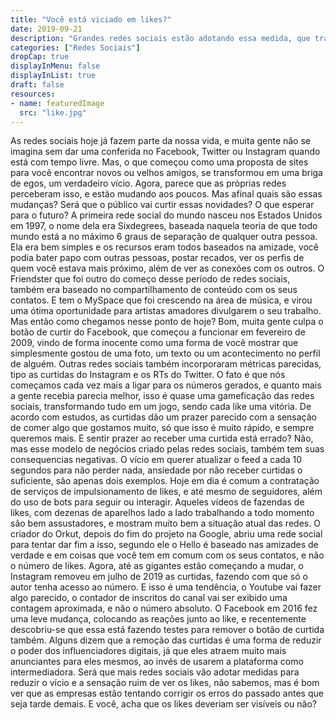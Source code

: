 ```yaml
---
title: "Você está viciado em likes?"
date: 2019-09-21
description: "Grandes redes sociais estão adotando essa medida, que trás muita discussão aos usuários."
categories: ["Redes Sociais"]
dropCap: true
displayInMenu: false
displayInList: true
draft: false
resources:
- name: featuredImage
  src: "like.jpg"
---
```


As redes sociais hoje já fazem parte da nossa vida, e muita gente não se imagina sem dar uma conferida no Facebook, Twitter ou Instagram quando está com tempo livre. Mas, o que começou como uma proposta de sites para você encontrar novos ou velhos amigos, se transformou em uma briga de egos, um verdadeiro vício. Agora, parece que as próprias redes perceberam isso, e estão mudando aos poucos. Mas afinal quais são essas mudanças? Será que o público vai curtir essas novidades? O que esperar para o futuro?
A primeira rede social do mundo nasceu nos Estados Unidos em 1997, o nome dela era Sixdegrees, baseada naquela teoria de que todo mundo está a no máximo 6 graus de separação de qualquer outra pessoa. Ela era bem simples e os recursos eram todos baseados na amizade, você podia bater papo com outras pessoas, postar recados, ver os perfis de quem você estava mais próximo, além de ver as conexões com os outros. O Friendster que foi outro do começo desse período de redes sociais, também era baseado no compartilhamento de conteúdo com os seus contatos. E tem o MySpace que foi crescendo na área de música, e virou uma ótima oportunidade para artistas amadores divulgarem o seu trabalho. Mas então como chegamos nesse ponto de hoje? Bom, muita gente culpa o botão de curtir do Facebook, que começou a funcionar em fevereiro de 2009, vindo de forma inocente como uma forma de você mostrar que simplesmente gostou de uma foto, um texto ou um acontecimento no perfil de alguém. Outras redes sociais também incorporaram métricas parecidas, tipo as curtidas do Instagram e os RTs do Twitter. O fato é que nós começamos cada vez mais a ligar para os números gerados, e quanto mais a gente recebia parecia melhor, isso é quase uma gameficação das redes sociais, transformando tudo em um jogo, sendo cada like uma vitória. De acordo com estudos, as curtidas dão um prazer parecido com a sensação de comer algo que gostamos muito, só que isso é muito rápido, e sempre queremos mais. E sentir prazer ao receber uma curtida está errado? Não, mas esse modelo de negócios criado pelas redes sociais, também tem suas consequencias negativas. O vício em querer atualizar o feed a cada 10 segundos para não perder nada, ansiedade por não receber curtidas o suficiente, são apenas dois exemplos. Hoje em dia é comum a contratação de serviços de impulsionamento de likes, e até mesmo de seguidores, além do uso de bots para seguir ou interagir. Aqueles vídeos de fazendas de likes, com dezenas de aparelhos lado a lado trabalhando a todo momento são bem assustadores, e mostram muito bem a situação atual das redes. O criador do Orkut, depois do fim do projeto na Google, abriu uma rede social para tentar dar fim a isso, segundo ele o Hello é baseado nas amizades de verdade e em coisas que você tem em comum com os seus contatos, e não o número de likes. Agora, até as gigantes estão começando a mudar, o Instagram removeu em julho de 2019 as curtidas, fazendo com que só o autor tenha acesso ao número. E isso é uma tendência, o Youtube vai fazer algo parecido, o contador de inscritos do canal vai ser exibido uma contagem aproximada, e não o número absoluto. O Facebook em 2016 fez uma leve mudança, colocando as reações junto ao like, e recentemente descobriu-se que essa está fazendo testes para remover o botão de curtida também. Alguns dizem que a remoção das curtidas é uma forma de reduzir o poder dos influenciadores digitais, já que eles atraem muito mais anunciantes para eles mesmos, ao invés de usarem a plataforma como intermediadora. Será que mais redes sociais vão adotar medidas para reduzir o vício e a sensação ruim de ver os likes, não sabemos, mas é bom ver que as empresas estão tentando corrigir os erros do passado antes que seja tarde demais. E você, acha que os likes deveriam ser visíveis ou não?
